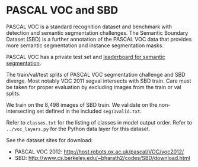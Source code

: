 # PASCAL VOC and SBD

PASCAL VOC is a standard recognition dataset and benchmark with detection and semantic segmentation challenges.
The Semantic Boundary Dataset (SBD) is a further annotation of the PASCAL VOC data that provides more semantic segmentation and instance segmentation masks.

PASCAL VOC has a private test set and [leaderboard for semantic segmentation](http://host.robots.ox.ac.uk:8080/leaderboard/displaylb.php?challengeid=11&compid=6).

The train/val/test splits of PASCAL VOC segmentation challenge and SBD diverge.
Most notably VOC 2011 segval intersects with SBD train.
Care must be taken for proper evaluation by excluding images from the train or val splits.

We train on the 8,498 images of SBD train.
We validate on the non-intersecting set defined in the included `seg11valid.txt`.

Refer to `classes.txt` for the listing of classes in model output order.
Refer to `../voc_layers.py` for the Python data layer for this dataset.

See the dataset sites for download:

- PASCAL VOC 2012: http://host.robots.ox.ac.uk/pascal/VOC/voc2012/
- SBD: http://www.cs.berkeley.edu/~bharath2/codes/SBD/download.html
